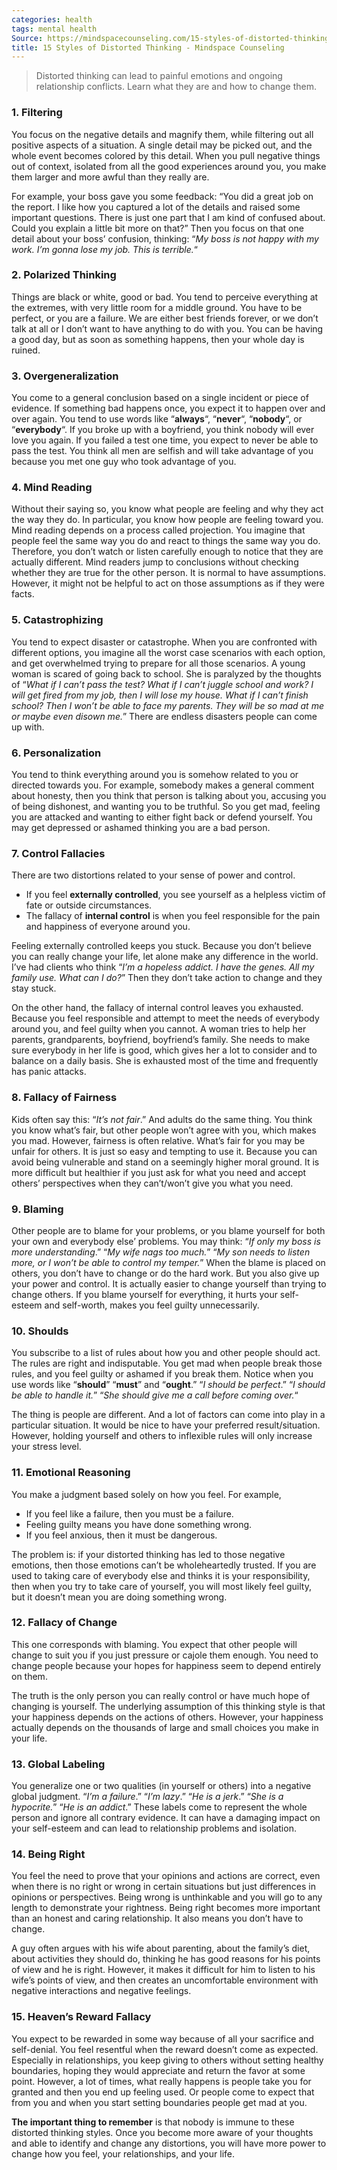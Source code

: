 ```yaml
---
categories: health 
tags: mental health
Source: https://mindspacecounseling.com/15-styles-of-distorted-thinking/)
title: 15 Styles of Distorted Thinking - Mindspace Counseling
---
```


> Distorted thinking can lead to painful emotions and ongoing relationship
> conflicts. Learn what they are and how to change them.

### 1. **Filtering**

You focus on the negative details and magnify them, while filtering out all
positive aspects of a situation. A single detail may be picked out, and the
whole event becomes colored by this detail. When you pull negative things out
of context, isolated from all the good experiences around you, you make them
larger and more awful than they really are.

For example, your boss gave you some feedback: “You did a great job on the
report. I like how you captured a lot of the details and raised some important
questions. There is just one part that I am kind of confused about. Could you
explain a little bit more on that?” Then you focus on that one detail about
your boss’ confusion, thinking: “_My boss is not happy with my work. I’m gonna
lose my job. This is terrible._“

### 2. **Polarized Thinking**

Things are black or white, good or bad. You tend to perceive everything at the
extremes, with very little room for a middle ground. You have to be perfect, or
you are a failure. We are either best friends forever, or we don’t talk at all
or I don’t want to have anything to do with you. You can be having a good day,
but as soon as something happens, then your whole day is ruined.

### 3. **Overgeneralization**

You come to a general conclusion based on a single incident or piece of
evidence. If something bad happens once, you expect it to happen over and over
again. You tend to use words like “**always**“, “**never**“, “**nobody**“, or
“**everybody**“. If you broke up with a boyfriend, you think nobody will ever
love you again. If you failed a test one time, you expect to never be able to
pass the test. You think all men are selfish and will take advantage of you
because you met one guy who took advantage of you.

### 4. **Mind Reading**

Without their saying so, you know what people are feeling and why they act the
way they do. In particular, you know how people are feeling toward you. Mind
reading depends on a process called projection. You imagine that people feel
the same way you do and react to things the same way you do. Therefore, you
don’t watch or listen carefully enough to notice that they are actually
different. Mind readers jump to conclusions without checking whether they are
true for the other person. It is normal to have assumptions. However, it might
not be helpful to act on those assumptions as if they were facts.

### 5. **Catastrophizing**

You tend to expect disaster or catastrophe. When you are confronted with
different options, you imagine all the worst case scenarios with each option,
and get overwhelmed trying to prepare for all those scenarios. A young woman is
scared of going back to school. She is paralyzed by the thoughts of “_What if I
can’t pass the test? What if I can’t juggle school and work? I will get fired
from my job, then I will lose my house. What if I can’t finish school? Then I
won’t be able to face my parents. They will be so mad at me or maybe even
disown me._” There are endless disasters people can come up with.

### 6. **Personalization**

You tend to think everything around you is somehow related to you or directed
towards you. For example, somebody makes a general comment about honesty, then
you think that person is talking about you, accusing you of being dishonest,
and wanting you to be truthful. So you get mad, feeling you are attacked and
wanting to either fight back or defend yourself. You may get depressed or
ashamed thinking you are a bad person.

### 7. **Control Fallacies**

There are two distortions related to your sense of power and control.

- If you feel **externally controlled**, you see yourself as a helpless victim
  of fate or outside circumstances.
- The fallacy of **internal control** is when you feel responsible for the pain
  and happiness of everyone around you.

Feeling externally controlled keeps you stuck. Because you don’t believe you
can really change your life, let alone make any difference in the world. I’ve
had clients who think “_I’m a hopeless addict. I have the genes. All my family
use. What can I do?_” Then they don’t take action to change and they stay
stuck.

On the other hand, the fallacy of internal control leaves you exhausted.
Because you feel responsible and attempt to meet the needs of everybody around
you, and feel guilty when you cannot. A woman tries to help her parents,
grandparents, boyfriend, boyfriend’s family. She needs to make sure everybody
in her life is good, which gives her a lot to consider and to balance on a
daily basis. She is exhausted most of the time and frequently has panic
attacks.

### 8. **Fallacy of Fairness**

Kids often say this: “_It’s not fair_.” And adults do the same thing. You think
you know what’s fair, but other people won’t agree with you, which makes you
mad. However, fairness is often relative. What’s fair for you may be unfair for
others. It is just so easy and tempting to use it. Because you can avoid being
vulnerable and stand on a seemingly higher moral ground. It is more difficult
but healthier if you just ask for what you need and accept others’ perspectives
when they can’t/won’t give you what you need.

### 9. **Blaming**

Other people are to blame for your problems, or you blame yourself for both
your own and everybody else’ problems. You may think: “_If only my boss is more
understanding_.” “_My wife nags too much._” “_My son needs to listen more, or I
won’t be able to control my temper._” When the blame is placed on others, you
don’t have to change or do the hard work. But you also give up your power and
control. It is actually easier to change yourself than trying to change others.
If you blame yourself for everything, it hurts your self-esteem and self-worth,
makes you feel guilty unnecessarily.

### 10. **Shoulds**

You subscribe to a list of rules about how you and other people should act. The
rules are right and indisputable. You get mad when people break those rules,
and you feel guilty or ashamed if you break them. Notice when you use words
like “**should**” “**must**” and “**ought**.” “_I should be perfect_.” “_I
should be able to handle it._” “_She should give me a call before coming
over._“

The thing is people are different. And a lot of factors can come into play in a
particular situation. It would be nice to have your preferred result/situation.
However, holding yourself and others to inflexible rules will only increase
your stress level.

### 11. **Emotional Reasoning**

You make a judgment based solely on how you feel. For example,

- If you feel like a failure, then you must be a failure.
- Feeling guilty means you have done something wrong.
- If you feel anxious, then it must be dangerous.

The problem is: if your distorted thinking has led to those negative emotions,
then those emotions can’t be wholeheartedly trusted. If you are used to taking
care of everybody else and thinks it is your responsibility, then when you try
to take care of yourself, you will most likely feel guilty, but it doesn’t mean
you are doing something wrong.

### 12. **Fallacy of Change**

This one corresponds with blaming. You expect that other people will change to
suit you if you just pressure or cajole them enough. You need to change people
because your hopes for happiness seem to depend entirely on them.

The truth is the only person you can really control or have much hope of
changing is yourself. The underlying assumption of this thinking style is that
your happiness depends on the actions of others. However, your happiness
actually depends on the thousands of large and small choices you make in your
life.

### 13. **Global Labeling**

You generalize one or two qualities (in yourself or others) into a negative
global judgment. “_I’m a failure_.” “_I’m lazy_.” “_He is a jerk_.” “_She is a
hypocrite._” “_He is an addict_.” These labels come to represent the whole
person and ignore all contrary evidence. It can have a damaging impact on your
self-esteem and can lead to relationship problems and isolation.

### 14. **Being Right**

You feel the need to prove that your opinions and actions are correct, even
when there is no right or wrong in certain situations but just differences in
opinions or perspectives. Being wrong is unthinkable and you will go to any
length to demonstrate your rightness. Being right becomes more important than
an honest and caring relationship. It also means you don’t have to change.

A guy often argues with his wife about parenting, about the family’s diet,
about activities they should do, thinking he has good reasons for his points of
view and he is right. However, it makes it difficult for him to listen to his
wife’s points of view, and then creates an uncomfortable environment with
negative interactions and negative feelings.

### 15. **Heaven’s Reward Fallacy**

You expect to be rewarded in some way because of all your sacrifice and
self-denial. You feel resentful when the reward doesn’t come as expected.
Especially in relationships, you keep giving to others without setting healthy
boundaries, hoping they would appreciate and return the favor at some point.
However, a lot of times, what really happens is people take you for granted and
then you end up feeling used. Or people come to expect that from you and when
you start setting boundaries people get mad at you.

**The important thing to remember** is that nobody is immune to these distorted
thinking styles. Once you become more aware of your thoughts and able to
identify and change any distortions, you will have more power to change how you
feel, your relationships, and your life.